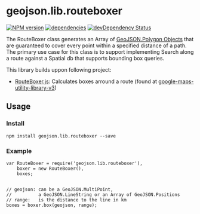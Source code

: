 # geojson.lib.routeboxer
[![NPM version](https://badge.fury.io/js/geojson.lib.routeboxer.svg)](http://badge.fury.io/js/geojson.lib.routeboxer)
[![dependencies](https://david-dm.org/luscus/geojson.lib.routeboxer.svg)](https://david-dm.org/luscus/geojson.lib.routeboxer)
[![devDependency Status](https://david-dm.org/luscus/geojson.lib.routeboxer/dev-status.svg?theme=shields.io)](https://david-dm.org/luscus/geojson.lib.routeboxer#info=devDependencies)

The RouteBoxer class generates an Array of [GeoJSON.Polygon Objects](http://geojson.org/geojson-spec.html#id4) that are guaranteed to cover every point within a specified distance of a path. The primary use case for this class is to support implementing Search along a route against a Spatial db that supports bounding box queries.

This library builds uppon following project:

- [RouteBoxer.js](http://google-maps-utility-library-v3.googlecode.com/svn/trunk/routeboxer/docs/examples.html): Calculates boxes arround a route (found at [google-maps-utility-library-v3](https://code.google.com/p/google-maps-utility-library-v3/wiki/Libraries))

## Usage

### Install

    npm install geojson.lib.routeboxer --save

### Example

    var RouteBoxer = require('geojson.lib.routeboxer'),
        boxer = new RouteBoxer(),
        boxes;


    // geojson: can be a GeoJSON.MultiPoint,
    //          a GeoJSON.LineString or an Array of GeoJSON.Positions
    // range:   is the distance to the line in km
    boxes = boxer.box(geojson, range);

